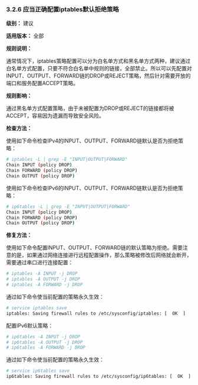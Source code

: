### 3.2.6 应当正确配置iptables默认拒绝策略

**级别：** 建议

**适用版本：** 全部

**规则说明：**

通常情况下，iptables策略配置可以分为白名单方式和黑名单方式两种，建议通过白名单方式配置，只要不符合白名单中规则的链接，全部禁止。所以可以先配置对INPUT、OUTPUT、FORWARD链的DROP或REJECT策略，然后针对需要开放的端口和服务配置ACCEPT策略。

**规则影响：**

通过黑名单方式配置策略，由于未被配置为DROP或REJECT的链接都将被ACCEPT，容易因为遗漏而导致安全风险。

**检查方法：**

使用如下命令检查IPv4的INPUT、OUTPUT、FORWARD链默认是否为拒绝策略：

```bash
# iptables -L | grep -E "INPUT|OUTPUT|FORWARD"
Chain INPUT (policy DROP)
Chain FORWARD (policy DROP)
Chain OUTPUT (policy DROP)
```

使用如下命令检查IPv6的INPUT、OUTPUT、FORWARD链默认是否为拒绝策略：

```bash
# ip6tables -L | grep -E "INPUT|OUTPUT|FORWARD"
Chain INPUT (policy DROP)
Chain FORWARD (policy DROP)
Chain OUTPUT (policy DROP)
```

**修复方法：**

使用如下命令配置INPUT、OUTPUT、FORWARD链的默认策略为拒绝。需要注意的是，如果通过网络连接进行远程配置操作，那么策略被修改后网络就会断开，需要通过串口进行连接配置：

```bash
# iptables -A INPUT -j DROP
# iptables -A OUTPUT -j DROP
# iptables -A FORWARD -j DROP
```

通过如下命令使当前配置的策略永久生效：

```bash
# service iptables save
iptables: Saving firewall rules to /etc/sysconfig/iptables: [  OK  ]
```

配置IPv6默认策略：

```bash
# ip6tables -A INPUT -j DROP
# ip6tables -A OUTPUT -j DROP
# ip6tables -A FORWARD -j DROP
```

通过如下命令使当前配置的策略永久生效：

```bash
# service ip6tables save
ip6tables: Saving firewall rules to /etc/sysconfig/ip6tables: [  OK  ]
```